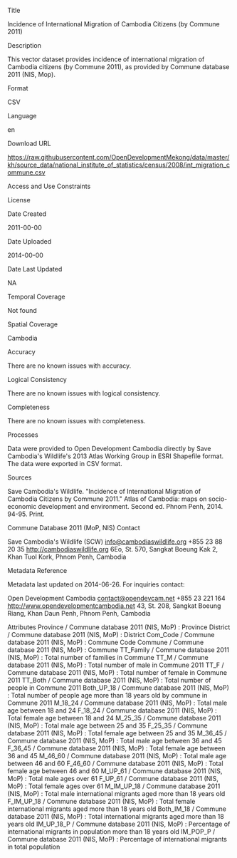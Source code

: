 Title

Incidence of International Migration of Cambodia Citizens (by Commune 2011)

Description

This vector dataset provides incidence of international migration of Cambodia citizens (by Commune 2011), as provided by Commune database 2011 (NIS, Mop).

Format

CSV

Language

en

Download URL

https://raw.githubusercontent.com/OpenDevelopmentMekong/data/master/kh/source_data/national_institute_of_statistics/census/2008/int_migration_commune.csv

Access and Use Constraints



License



Date Created

2011-00-00

Date Uploaded

2014-00-00

Date Last Updated

NA

Temporal Coverage

Not found

Spatial Coverage

Cambodia

Accuracy

There are no known issues with accuracy.

Logical Consistency

There are no known issues with logical consistency.

Completeness

There are no known issues with completeness.

Processes

Data were provided to Open Development Cambodia directly by Save Cambodia's Wildlife's 2013 Atlas Working Group in ESRI Shapefile format. The data were exported in CSV format.

Sources

Save Cambodia's Wildlife. "Incidence of International Migration of Cambodia Citizens by Commune 2011." Atlas of Cambodia: maps on socio-economic development and environment. Second ed. Phnom Penh, 2014. 94-95. Print.

Commune Database 2011 (MoP, NIS)
Contact

Save Cambodia's Wildlife (SCW)
info@cambodiaswildlife.org
+855 23 88 20 35
http://cambodiaswildlife.org
6Eo, St. 570, Sangkat Boeung Kak 2, Khan Tuol Kork, Phnom Penh, Cambodia 

Metadata Reference

Metadata last updated on 2014-06-26. For inquiries contact:

Open Development Cambodia
contact@opendevcam.net
+855 23 221 164
http://www.opendevelopmentcambodia.net
43, St. 208, Sangkat Boeung Riang, Khan Daun Penh, Phnom Penh, Cambodia 

Attributes
Province / Commune database 2011 (NIS, MoP) : Province
District / Commune database 2011 (NIS, MoP) : District
Com_Code / Commune database 2011 (NIS, MoP) : Commune Code
Commune / Commune database 2011 (NIS, MoP) : Commune
TT_Family / Commune database 2011 (NIS, MoP) : Total number of families in Commune 
TT_M / Commune database 2011 (NIS, MoP) : Total number of male in Commune 2011
TT_F / Commune database 2011 (NIS, MoP) : Total number of female in Commune 2011
TT_Both / Commune database 2011 (NIS, MoP) : Total number of people in Commune 2011
Both_UP_18 / Commune database 2011 (NIS, MoP) : Total number of people age more than 18 years old by commune in Commune 2011
M_18_24 / Commune database 2011 (NIS, MoP) : Total male age between 18 and 24
F_18_24 / Commune database 2011 (NIS, MoP) : Total female age between 18 and 24
M_25_35 / Commune database 2011 (NIS, MoP) : Total male age between 25 and 35
F_25_35 / Commune database 2011 (NIS, MoP) : Total female age between 25 and 35
M_36_45 / Commune database 2011 (NIS, MoP) : Total male age between 36 and 45
F_36_45 / Commune database 2011 (NIS, MoP) : Total female age between 36 and 45
M_46_60 / Commune database 2011 (NIS, MoP) : Total male age between 46 and 60
F_46_60 / Commune database 2011 (NIS, MoP) : Total female age between 46 and 60
M_UP_61 / Commune database 2011 (NIS, MoP) : Total male ages over 61
F_UP_61 / Commune database 2011 (NIS, MoP) : Total female ages over 61
M_IM_UP_18 / Commune database 2011 (NIS, MoP) : Total male international migrants aged more than 18 years old
F_IM_UP_18 / Commune database 2011 (NIS, MoP) : Total female international migrants aged more than 18 years old
Both_IM_18 / Commune database 2011 (NIS, MoP) : Total international migrants aged more than 18 years old
IM_UP_18_P / Commune database 2011 (NIS, MoP) : Percentage of international migrants in population more than 18 years old
IM_POP_P / Commune database 2011 (NIS, MoP) : Percentage of international migrants in total population 


